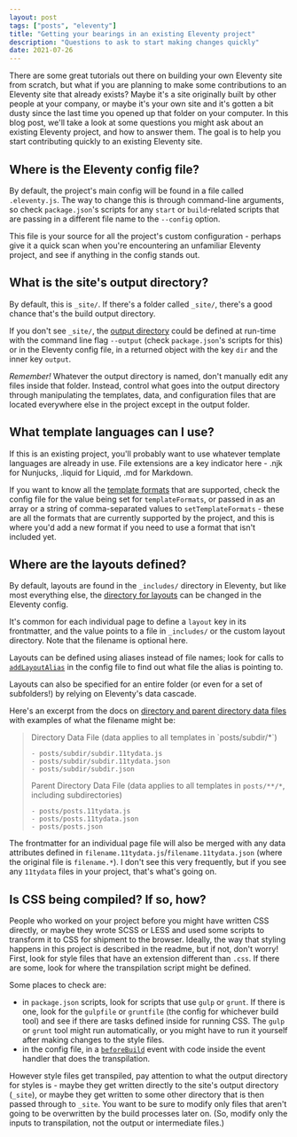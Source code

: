 ```yaml
---
layout: post
tags: ["posts", "eleventy"]
title: "Getting your bearings in an existing Eleventy project"
description: "Questions to ask to start making changes quickly"
date: 2021-07-26
---
```


There are some great tutorials out there on building your own Eleventy site from scratch, but what if you are planning to make some contributions to an Eleventy site that already exists? Maybe it's a site originally built by other people at your company, or maybe it's your own site and it's gotten a bit dusty since the last time you opened up that folder on your computer. In this blog post, we'll take a look at some questions you might ask about an existing Eleventy project, and how to answer them. The goal is to help you start contributing quickly to an existing Eleventy site.

## Where is the Eleventy config file?
By default, the project's main config will be found in a file called `.eleventy.js`. The way to change this is through command-line arguments, so check `package.json`'s scripts for any `start` or `build`-related scripts that are passing in a different file name to the `--config` option. 

This file is your source for all the project's custom configuration - perhaps give it a quick scan when you're encountering an unfamiliar Eleventy project, and see if anything in the config stands out.

## What is the site's output directory?
By default, this is `_site/`. If there's a folder called `_site/`, there's a good chance that's the build output directory.

If you don't see `_site/`, the [output directory](https://www.11ty.dev/docs/config/#output-directory) could be defined at run-time with the command line flag `--output` (check `package.json`'s scripts for this) or in the Eleventy config file, in a returned object with the key `dir` and the inner key `output`. 

*Remember!* Whatever the output directory is named, don't manually edit any files inside that folder. Instead, control what goes into the output directory through manipulating the templates, data, and configuration files that are located everywhere else in the project except in the output folder. 

## What template languages can I use?
If this is an existing project, you'll probably want to use whatever template languages are already in use. File extensions are a key indicator here - .njk for Nunjucks, .liquid for Liquid, .md for Markdown. 

If you want to know all the [template formats](https://www.11ty.dev/docs/config/#template-formats) that are supported, check the config file for the value being set for `templateFormats`, or passed in as an array or a string of comma-separated values to `setTemplateFormats` - these are all the formats that are currently supported by the project, and this is where you'd add a new format if you need to use a format that isn't included yet. 

## Where are the layouts defined?
By default, layouts are found in the `_includes/` directory in Eleventy, but like most everything else, the [directory for layouts](https://www.11ty.dev/docs/config/#directory-for-layouts-(optional)) can be changed in the Eleventy config. 

It's common for each individual page to define a `layout` key in its frontmatter, and the value points to a file in `_includes/` or the custom layout directory. Note that the filename is optional here. 

Layouts can be defined using aliases instead of file names; look for calls to [`addLayoutAlias`](https://www.11ty.dev/docs/layouts/#layout-aliasing) in the config file to find out what file the alias is pointing to. 

Layouts can also be specified for an entire folder (or even for a set of subfolders!) by relying on Eleventy's data cascade.

Here's an excerpt from the docs on [directory and parent directory data files](https://www.11ty.dev/docs/data-template-dir/) with examples of what the filename might be: 

<blockquote>
Directory Data File (data applies to all templates in `posts/subdir/*`)

    - posts/subdir/subdir.11tydata.js
    - posts/subdir/subdir.11tydata.json
    - posts/subdir/subdir.json

Parent Directory Data File (data applies to all templates in `posts/**/*`, including subdirectories)

    - posts/posts.11tydata.js
    - posts/posts.11tydata.json
    - posts/posts.json
</blockquote>

The frontmatter for an individual page file will also be merged with any data attributes defined in `filename.11tydata.js`/`filename.11tydata.json` (where the original file is `filename.*`). I don't see this very frequently, but if you see any `11tydata` files in your project, that's what's going on. 

## Is CSS being compiled? If so, how?
People who worked on your project before you might have written CSS directly, or maybe they wrote SCSS or LESS and used some scripts to transform it to CSS for shipment to the browser. Ideally, the way that styling happens in this project is described in the readme, but if not, don't worry! First, look for style files that have an extension different than `.css`. If there are some, look for where the transpilation script might be defined.

Some places to check are: 
 - in `package.json` scripts, look for scripts that use `gulp` or `grunt`. If there is one, look for the `gulpfile` or `gruntfile` (the config for whichever build tool) and see if there are tasks defined inside for running CSS. The `gulp` or `grunt` tool might run automatically, or you might have to run it yourself after making changes to the style files. 
 - in the config file, in a [`beforeBuild`](https://www.d-hagemeier.com/en/articles/sass-compile-11ty/) event with code inside the event handler that does the transpilation.

 However style files get transpiled, pay attention to what the output directory for styles is - maybe they get written directly to the site's output directory (`_site`), or maybe they get written to some other directory that is then passed through to `_site`. You want to be sure to modify only files that aren't going to be overwritten by the build processes later on. (So, modify only the inputs to transpilation, not the output or intermediate files.)



